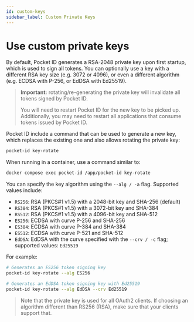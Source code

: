 ```yaml
---
id: custom-keys
sidebar_label: Custom Private Keys
---
```


# Use custom private keys

By default, Pocket ID generates a RSA-2048 private key upon first startup, which is used to sign all tokens. You can optionally use a key with a different RSA key size (e.g. 3072 or 4096), or even a different algorithm (e.g. ECDSA with P-256, or EdDSA with Ed25519).

> **Important:** rotating/re-generating the private key will invalidate all tokens signed by Pocket ID.
>
> You will need to restart Pocket ID for the new key to be picked up. Additionally, you may need to restart all applications that consume tokens issued by Pocket ID.

Pocket ID include a command that can be used to generate a new key, which replaces the existing one and also allows rotating the private key:

```sh
pocket-id key-rotate
```

When running in a container, use a command similar to:

```sh
docker compose exec pocket-id /app/pocket-id key-rotate
```

You can specify the key algorithm using the `--alg / -a` flag. Supported values include:

- `RS256`: RSA (PKCS#1 v1.5) with a 2048-bit key and SHA-256 (default)
- `RS384`: RSA (PKCS#1 v1.5) with a 3072-bit key and SHA-384
- `RS512`: RSA (PKCS#1 v1.5) with a 4096-bit key and SHA-512
- `ES256`: ECDSA with curve P-256 and SHA-256
- `ES384`: ECDSA with curve P-384 and SHA-384
- `ES512`: ECDSA with curve P-521 and SHA-512
- `EdDSA`: EdDSA with the curve specified with the `--crv / -c` flag; supported values: `Ed25519`

For example:

```sh
# Generates an ES256 token signing key
pocket-id key-rotate --alg ES256

# Generates an EdDSA token signing key with Ed25519
pocket-id key-rotate --alg EdDSA --crv Ed25519
```

> Note that the private key is used for all OAuth2 clients. If choosing an algorithm different than RS256 (RSA), make sure that your clients support that.